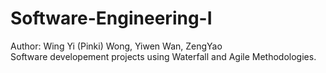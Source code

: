# Software-Engineering-I
Author: Wing Yi (Pinki) Wong, Yiwen Wan, ZengYao <br />
Software developement projects using Waterfall and Agile Methodologies.  
